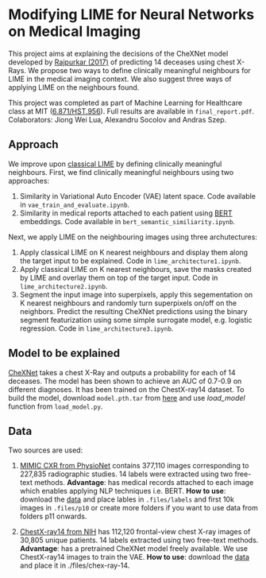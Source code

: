 # Modifying LIME for Neural Networks on Medical Imaging

This project aims at explaining the decisions of the CheXNet model developed by [Rajpurkar (2017)](https://stanfordmlgroup.github.io/projects/chexnet/) of predicting 14 deceases using chest X-Rays. We propose two ways to 
define clinically meaningful neighbours for LIME in the medical imaging context. We also suggest three ways of applying LIME on the neighbours found.

This project was completed as part of Machine Learning for Healthcare class at MIT ([6.871/HST.956](https://mlhcmit.github.io)). Full results are available in `final_report.pdf`. Colaborators: Jiong Wei Lua, Alexandru Socolov and Andras Szep. 


## Approach
We improve upon [classical LIME](https://github.com/marcotcr/lime) by defining clinically meaningful neighbours. First, we find clinically meaningful neighbours using two approaches:

1. Similarity in Variational Auto Encoder (VAE) latent space. Code available in `vae_train_and_evaluate.ipynb`. 
2. Similarity in medical reports attached to each patient using [BERT](https://arxiv.org/abs/1910.03771) embeddings. Code available in `bert_semantic_similiarity.ipynb`. 

Next, we apply LIME on the neighbouring images using three archutectures:
1. Apply classical LIME on K nearest neighbours and display them along the target input to be explained. Code in `lime_architecture1.ipynb`.
2. Apply classical LIME on K nearest neighbours, save the masks created by LIME and overlay them on top of the target input. Code in `lime_architecture2.ipynb`.
3. Segment the input image into superpixels, apply this segementation on K nearest neighbours and randomly turn superpixels on/off on the neighbors. Predict the resulting CheXNet predictions using the binary segment featurization using some simple surrogate model, e.g. logistic regression. Code in `lime_architecture3.ipynb`.

## Model to be explained
[CheXNet](https://stanfordmlgroup.github.io/projects/chexnet/) takes a chest X-Ray and outputs a probability for each of 14 deceases. The model has been shown to achieve an AUC of 0.7-0.9 on different diagnoses. It has been trained on the ChestX-ray14 dataset. To build the model, download `model.pth.tar` from [here](https://github.com/arnoweng/CheXNet) and use *load_model* function from `load_model.py`. 

## Data
Two sources are used: 

1. [MIMIC CXR from PhysioNet](https://physionet.org/content/mimic-cxr/2.0.0/) contains 377,110 images corresponding to 227,835 radiographic studies. 14 labels were extracted using two free-text methods. **Advantage**: has medical records attached to each image which enables applying NLP techniques i.e. BERT. **How to use**: download the [data](https://physionet.org/content/mimic-cxr/2.0.0/) and place lables in `.files/labels` and first 10k images in `.files/p10` or create more folders if you want to use data from folders p11 onwards.

2. [ChestX-ray14 from NIH](https://nihcc.app.box.com/v/ChestXray-NIHCC) has 112,120 frontal-view chest X-ray images of 30,805 unique patients. 14 labels extracted using two free-text methods. **Advantage**: has a pretrained CheXNet model freely available. We use ChestX-ray14 images to train the VAE. **How to use**: download the [data](https://nihcc.app.box.com/v/ChestXray-NIHCC) and place it in ./files/chex-ray-14. 

